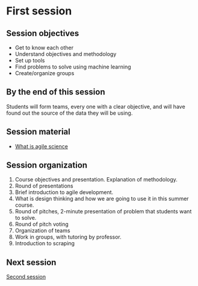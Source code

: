 # First session

## Session objectives

* Get to know each other
* Understand objectives and methodology
* Set up tools
* Find problems to solve using machine learning
* Create/organize groups

## By the end of this session

Students will form teams, every one with a clear objective, and will have found out the source of the data they will be using.

## Session material

* [What is agile science](../text/01.Agile.md)

## Session organization

1. Course objectives and presentation. Explanation of methodology.
2. Round of presentations
3. Brief introduction to agile development.
4. What is design thinking and how we are going to use it in this summer course.
5. Round of pitches, 2-minute presentation of problem that students want to
   solve.
6. Round of pitch voting
7. Organization of teams
8. Work in groups, with tutoring by professor.
9. Introduction to scraping

## Next session

[Second session](02.md)
